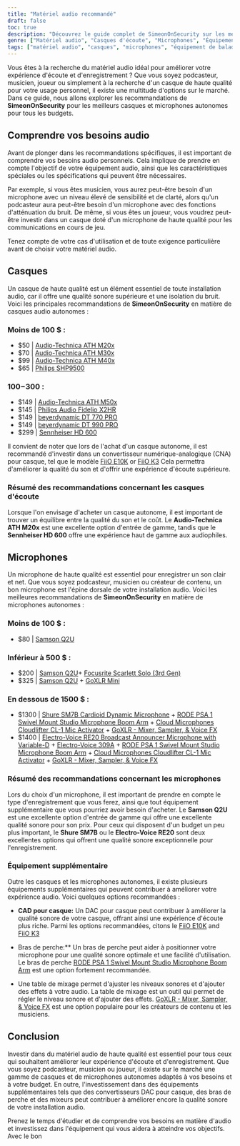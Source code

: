 ```yaml
---
title: "Matériel audio recommandé"
draft: false
toc: true
description: "Découvrez le guide complet de SimeonOnSecurity sur les meilleurs casques et microphones autonomes, y compris des options économiques comme l'Audio-Technica ATH M20x et des produits haut de gamme comme le Sennheiser HD 600."
genre: ["Matériel audio", "Casques d'écoute", "Microphones", "Équipement de baladodiffusion", "Matériel d'enregistrement musical", "Casques de jeu", "Accessoires audio", "Matériel audio professionnel", "Matériel audio à petit prix", "Matériel de sonorisation"]
tags: ["matériel audio", "casques", "microphones", "équipement de baladodiffusion", "matériel d'enregistrement musical", "casques de jeu", "accessoires audio", "matériel audio professionnel", "matériel audio à bas prix", "matériel de sonorisation", "Audio-Technica ATH M20x", "Audio-Technica ATH M30x", "Audio-Technica ATH M40x", "Philips SHP9500", "Audio-Technica ATH M50x", "Philips Audio Fidelio X2HR", "beyerdynamic DT 770 PRO", "beyerdynamic DT 990 PRO", "Sennheiser HD 600", "Samson Q2U", "Focusrite Scarlett Solo", "GoXLR Mini", "Shure SM7B", "RODE PSA 1", "Cloud Microphones Cloudlifter CL-1", "Electro-Voice RE20", "Electro-Voice 309A", "DAC pour casque d'écoute", "bras de flèche", "mélangeurs", "équipement audio professionnel", "recommandations pour le meilleur matériel audio"]
---
```


Vous êtes à la recherche du matériel audio idéal pour améliorer votre expérience d'écoute et d'enregistrement ? Que vous soyez podcasteur, musicien, joueur ou simplement à la recherche d'un casque de haute qualité pour votre usage personnel, il existe une multitude d'options sur le marché. Dans ce guide, nous allons explorer les recommandations de **SimeonOnSecurity** pour les meilleurs casques et microphones autonomes pour tous les budgets.

## Comprendre vos besoins audio

Avant de plonger dans les recommandations spécifiques, il est important de comprendre vos besoins audio personnels. Cela implique de prendre en compte l'objectif de votre équipement audio, ainsi que les caractéristiques spéciales ou les spécifications qui peuvent être nécessaires.

Par exemple, si vous êtes musicien, vous aurez peut-être besoin d'un microphone avec un niveau élevé de sensibilité et de clarté, alors qu'un podcasteur aura peut-être besoin d'un microphone avec des fonctions d'atténuation du bruit. De même, si vous êtes un joueur, vous voudrez peut-être investir dans un casque doté d'un microphone de haute qualité pour les communications en cours de jeu.

Tenez compte de votre cas d'utilisation et de toute exigence particulière avant de choisir votre matériel audio.

## Casques

Un casque de haute qualité est un élément essentiel de toute installation audio, car il offre une qualité sonore supérieure et une isolation du bruit. Voici les principales recommandations de **SimeonOnSecurity** en matière de casques audio autonomes :

### Moins de 100 $ :

- $50 | [Audio-Technica ATH M20x](https://amzn.to/2TVE252)
- $70 | [Audio-Technica ATH M30x](https://amzn.to/3aGF2Qs)
- $99 | [Audio-Technica ATH M40x](https://amzn.to/2RMkYDv)
- $65 | [Philips SHP9500](https://amzn.to/2RngkNb)

### $100-$300 :

- $149 | [Audio-Technica ATH M50x](https://amzn.to/2GozWu9)        
- $145 | [Philips Audio Fidelio X2HR](https://amzn.to/2GozWu9)        
- $149 | [beyerdynamic DT 770 PRO](https://amzn.to/30P8jDY)     
- $149 | [beyerdynamic DT 990 PRO](https://amzn.to/37r9SdI)     
- $299 | [Sennheiser HD 600](https://amzn.to/30QLDDj)

Il convient de noter que lors de l'achat d'un casque autonome, il est recommandé d'investir dans un convertisseur numérique-analogique (CNA) pour casque, tel que le modèle [FiiO E10K](https://amzn.to/312xdQJ) or [FiiO K3](https://amzn.to/2uzpo8B) Cela permettra d'améliorer la qualité du son et d'offrir une expérience d'écoute supérieure.

### Résumé des recommandations concernant les casques d'écoute

Lorsque l'on envisage d'acheter un casque autonome, il est important de trouver un équilibre entre la qualité du son et le coût. Le **Audio-Technica ATH M20x** est une excellente option d'entrée de gamme, tandis que le **Sennheiser HD 600** offre une expérience haut de gamme aux audiophiles.

## Microphones

Un microphone de haute qualité est essentiel pour enregistrer un son clair et net. Que vous soyez podcasteur, musicien ou créateur de contenu, un bon microphone est l'épine dorsale de votre installation audio. Voici les meilleures recommandations de **SimeonOnSecurity** en matière de microphones autonomes :

### Moins de 100 $ :

- $80 | [Samson Q2U](https://amzn.to/2GkpbZA)

### Inférieur à 500 $ :

- $200 | [Samson Q2U](https://amzn.to/2GkpbZA)+ [Focusrite Scarlett Solo (3rd Gen)](https://amzn.to/2ux8kA6)
- $325 | [Samson Q2U](https://amzn.to/2GkpbZA) + [GoXLR Mini](https://amzn.to/37oB6BC)

### En dessous de 1500 $ :

- $1300 | [Shure SM7B Cardioid Dynamic Microphone](https://amzn.to/36m9Gel) + [RODE PSA 1 Swivel Mount Studio Microphone Boom Arm](https://amzn.to/2tFgUwY) + [Cloud Microphones Cloudlifter CL-1 Mic Activator](https://amzn.to/2TUBi7W) + [GoXLR - Mixer, Sampler, & Voice FX](https://amzn.to/2tOcQdF)
- $1400 | [Electro-Voice RE20 Broadcast Announcer Microphone with Variable-D](https://amzn.to/37s5uep)  + [Electro-Voice 309A](https://amzn.to/36mRhxV) + [RODE PSA 1 Swivel Mount Studio Microphone Boom Arm](https://amzn.to/2tFgUwY) + [Cloud Microphones Cloudlifter CL-1 Mic Activator](https://amzn.to/2TUBi7W) + [GoXLR - Mixer, Sampler, & Voice FX](https://amzn.to/2tOcQdF)

### Résumé des recommandations concernant les microphones

Lors du choix d'un microphone, il est important de prendre en compte le type d'enregistrement que vous ferez, ainsi que tout équipement supplémentaire que vous pourriez avoir besoin d'acheter. Le **Samson Q2U** est une excellente option d'entrée de gamme qui offre une excellente qualité sonore pour son prix. Pour ceux qui disposent d'un budget un peu plus important, le **Shure SM7B** ou le **Electro-Voice RE20** sont deux excellentes options qui offrent une qualité sonore exceptionnelle pour l'enregistrement.

### Équipement supplémentaire

Outre les casques et les microphones autonomes, il existe plusieurs équipements supplémentaires qui peuvent contribuer à améliorer votre expérience audio. Voici quelques options recommandées :

- **CAD pour casque:** Un DAC pour casque peut contribuer à améliorer la qualité sonore de votre casque, offrant ainsi une expérience d'écoute plus riche. Parmi les options recommandées, citons le [FiiO E10K](https://amzn.to/312xdQJ) and [FiiO K3](https://amzn.to/2uzpo8B)

- Bras de perche:** Un bras de perche peut aider à positionner votre microphone pour une qualité sonore optimale et une facilité d'utilisation. Le bras de perche [RODE PSA 1 Swivel Mount Studio Microphone Boom Arm](https://amzn.to/2tFgUwY) est une option fortement recommandée.

- Une table de mixage permet d'ajuster les niveaux sonores et d'ajouter des effets à votre audio. La table de mixage est un outil qui permet de régler le niveau sonore et d'ajouter des effets. [GoXLR - Mixer, Sampler, & Voice FX](https://amzn.to/2tOcQdF) est une option populaire pour les créateurs de contenu et les musiciens.

## Conclusion

Investir dans du matériel audio de haute qualité est essentiel pour tous ceux qui souhaitent améliorer leur expérience d'écoute et d'enregistrement. Que vous soyez podcasteur, musicien ou joueur, il existe sur le marché une gamme de casques et de microphones autonomes adaptés à vos besoins et à votre budget. En outre, l'investissement dans des équipements supplémentaires tels que des convertisseurs DAC pour casque, des bras de perche et des mixeurs peut contribuer à améliorer encore la qualité sonore de votre installation audio.

Prenez le temps d'étudier et de comprendre vos besoins en matière d'audio et investissez dans l'équipement qui vous aidera à atteindre vos objectifs. Avec le bon

